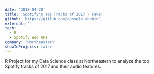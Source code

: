 ```yaml
---
date: '2018-04-20'
title: 'Spotify’s Top Tracks of 2017 - Fake'
github: 'https://github.com/console-shahin'
external: ''
tech:
  - R
  - Spotify Web API
company: 'Northeastern'
showInProjects: false
---
```


R Project for my Data Science class at Northeastern to analyze the top Spotify tracks of 2017 and their audio features.
